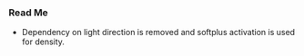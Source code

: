 ### Read Me

* Dependency on light direction is removed and softplus activation is used for density.
